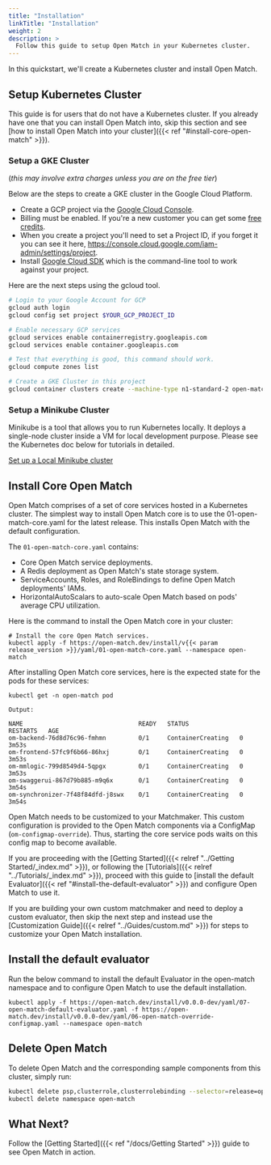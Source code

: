 ```yaml
---
title: "Installation"
linkTitle: "Installation"
weight: 2
description: >
  Follow this guide to setup Open Match in your Kubernetes cluster.
---
```


In this quickstart, we'll create a Kubernetes cluster and install Open Match.

## Setup Kubernetes Cluster

This guide is for users that do not have a Kubernetes cluster. If you already have one that you can install Open Match into, skip this section and see [how to install Open Match into your cluster]({{< ref "#install-core-open-match" >}}).

### Setup a GKE Cluster

(*this may involve extra charges unless you are on the free tier*)

Below are the steps to create a GKE cluster in the Google Cloud Platform.

* Create a GCP project via the [Google Cloud Console](https://console.cloud.google.com/).
* Billing must be enabled. If you're a new customer you can get some [free credits](https://cloud.google.com/free/).
* When you create a project you'll need to set a Project ID, if you forget it you can see it here, https://console.cloud.google.com/iam-admin/settings/project.
* Install [Google Cloud SDK](https://cloud.google.com/sdk/) which is the command-line tool to work against your project.

Here are the next steps using the gcloud tool.

```bash
# Login to your Google Account for GCP
gcloud auth login
gcloud config set project $YOUR_GCP_PROJECT_ID

# Enable necessary GCP services
gcloud services enable containerregistry.googleapis.com
gcloud services enable container.googleapis.com

# Test that everything is good, this command should work.
gcloud compute zones list

# Create a GKE Cluster in this project
gcloud container clusters create --machine-type n1-standard-2 open-match-cluster --zone us-west1-a --tags open-match
```

### Setup a Minikube Cluster

Minikube is a tool that allows you to run Kubernetes locally. It deploys a single-node cluster inside a VM for local development purpose. Please see the Kubernetes doc below for tutorials in detailed.

[Set up a Local Minikube cluster](https://kubernetes.io/docs/setup/minikube/)

## Install Core Open Match

Open Match comprises of a set of core services hosted in a Kubernetes cluster. The simplest way to install Open Match core is to use the 01-open-match-core.yaml for the latest release. This installs Open Match with the default configuration.

The `01-open-match-core.yaml` contains:

* Core Open Match service deployments.
* A Redis deployment as Open Match's state storage system.
* ServiceAccounts, Roles, and RoleBindings to define Open Match deployments' IAMs.
* HorizontalAutoScalars to auto-scale Open Match based on pods' average CPU utilization.

Here is the command to install the Open Match core in your cluster:

```
# Install the core Open Match services.
kubectl apply -f https://open-match.dev/install/v{{< param release_version >}}/yaml/01-open-match-core.yaml --namespace open-match
```

After installing Open Match core services, here is the expected state for the pods for these services:

```
kubectl get -n open-match pod

Output:

NAME                                READY   STATUS              RESTARTS   AGE
om-backend-76d8d76c96-fmhmn         0/1     ContainerCreating   0          3m53s
om-frontend-57fc9f6b66-86hxj        0/1     ContainerCreating   0          3m53s
om-mmlogic-799d8549d4-5qpgx         0/1     ContainerCreating   0          3m53s
om-swaggerui-867d79b885-m9q6x       0/1     ContainerCreating   0          3m54s
om-synchronizer-7f48f84dfd-j8swx    0/1     ContainerCreating   0          3m54s
```

Open Match needs to be customized to your Matchmaker. This custom configuration is provided to the Open Match components via a ConfigMap (`om-configmap-override`). Thus, starting the core service pods waits on this config map to become available.

If you are proceeding with the [Getting Started]({{< relref "../Getting Started/_index.md" >}}), or following the [Tutorials]({{< relref "../Tutorials/_index.md" >}}), proceed with this guide to [install the default Evaluator]({{< ref "#install-the-default-evaluator" >}}) and configure Open Match to use it.

If you are building your own custom matchmaker and need to deploy a custom evaluator, then skip the next step and instead use the [Customization Guide]({{< relref "../Guides/custom.md" >}}) for steps to customize your Open Match installation.

## Install the default evaluator

Run the below command to install the default Evaluator in the open-match namespace and to configure Open Match to use the default installation.

```
kubectl apply -f https://open-match.dev/install/v0.0.0-dev/yaml/07-open-match-default-evaluator.yaml -f https://open-match.dev/install/v0.0.0-dev/yaml/06-open-match-override-configmap.yaml --namespace open-match

```

## Delete Open Match

To delete Open Match and the corresponding sample components from this cluster, simply run:

```bash
kubectl delete psp,clusterrole,clusterrolebinding --selector=release=open-match
kubectl delete namespace open-match
```

## What Next?

Follow the [Getting Started]({{< ref "/docs/Getting Started" >}}) guide to see Open Match in action.
